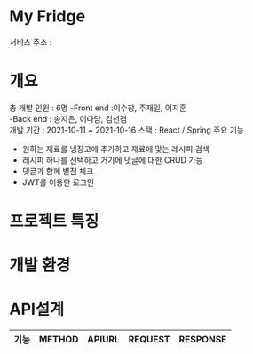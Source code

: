 My Fridge
=====================
서비스 주소 : 

개요
=====================
총 개발 인원 : 6명
-Front end :이수창, 주재일, 이지훈  
-Back end : 송지은, 이다담, 김선겸  
개발 기간 : 2021-10-11 ~ 2021-10-16
스택 : React / Spring
주요 기능  
- 원하는 재료를 냉장고에 추가하고 재료에 맞는 레시피 검색
- 레시피 하나를 선택하고 거기에 댓글에 대한 CRUD 가능
- 댓글과 함께 별점 체크
- JWT를 이용한 로그인



프로젝트 특징
=====================

개발 환경 
====================
API설계
=======================
|기능|METHOD|APIURL|REQUEST|RESPONSE|
|---|-------|------|-------|--------|

